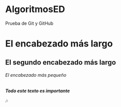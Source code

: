 # AlgoritmosED

Prueba de Git y GitHub

# El encabezado más largo
## El segundo encabezado más largo
###### El encabezado más pequeño


***Todo este texto es importante***

:notes:



